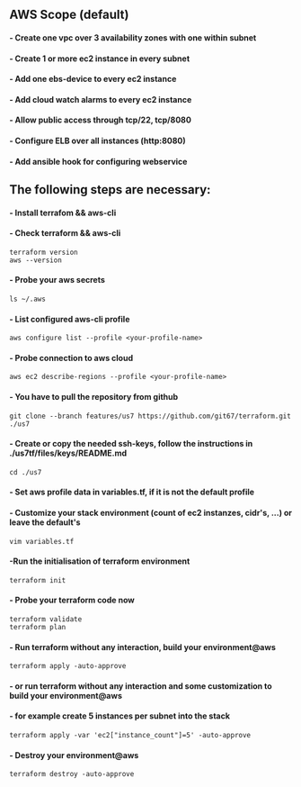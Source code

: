 ## AWS Scope (default)
#### - Create one vpc over 3 availability zones with one within subnet
#### - Create 1 or more ec2 instance in every subnet
#### - Add one ebs-device to every ec2 instance
#### - Add cloud watch alarms to every ec2 instance
#### - Allow public access through tcp/22, tcp/8080
#### - Configure ELB over all instances (http:8080)
#### - Add ansible hook for configuring webservice


## The following steps are necessary:
#### - Install terrafom && aws-cli 
#### - Check terraform && aws-cli

```
terraform version
aws --version
```

#### - Probe your aws secrets
```
ls ~/.aws
```

#### - List configured aws-cli profile
```
aws configure list --profile <your-profile-name>
```

#### - Probe connection to aws cloud
```
aws ec2 describe-regions --profile <your-profile-name>
```

#### - You have to pull the repository from github
```
git clone --branch features/us7 https://github.com/git67/terraform.git ./us7
```

#### - Create or copy the needed ssh-keys, follow the instructions in ./us7tf/files/keys/README.md
```
cd ./us7
```

#### - Set aws profile data in variables.tf, if it is not the default profile
#### - Customize your stack environment (count of ec2 instanzes, cidr's, ...) or leave the default's
```
vim variables.tf
```

#### -Run the initialisation of terraform environment
```
terraform init
```

#### - Probe your terraform code now
```
terraform validate
terraform plan
```

#### - Run terraform without any interaction, build your environment@aws
```
terraform apply -auto-approve
```

#### - or run terraform without any interaction and some customization to build your environment@aws
#### - for example create 5 instances per subnet into the stack
```
terraform apply -var 'ec2["instance_count"]=5' -auto-approve

```

#### - Destroy your environment@aws
```
terraform destroy -auto-approve
```


